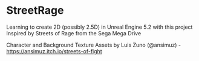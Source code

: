 # StreetRage

Learning to create 2D (possibly 2.5D) in Unreal Engine 5.2 with this project
Inspired by Streets of Rage from the Sega Mega Drive

Character and Background Texture Assets by Luis Zuno (@ansimuz) - https://ansimuz.itch.io/streets-of-fight
